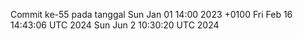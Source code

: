 Commit ke-55 pada tanggal Sun Jan 01 14:00 2023 +0100
Fri Feb 16 14:43:06 UTC 2024
Sun Jun  2 10:30:20 UTC 2024
